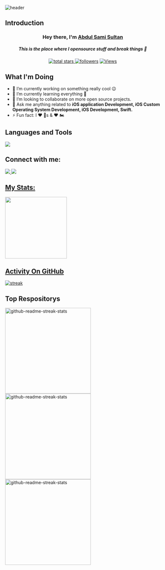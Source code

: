 ![header](https://capsule-render.vercel.app/api?type=waving&color=gradient&height=200&section=header&text=What's%20Up?&animation=twinkling&fontSize=40)

## Introduction

<h3 align="center">Hey there, I'm <a href="https://github.com/AbdulSami-Sultan">Abdul Sami Sultan</a></h3>
<h5 align="center">This is the place where I opensource stuff and break things 🤣</h5>
<p align="center"><a href="https://github.com/AbdulSami-Sultan?tab=repositories&sort=stargazers">
    <img alt="total stars" title="Total stars on GitHub" src="https://custom-icon-badges.demolab.com/github/stars/AbdulSami-Sultan?color=B8B92B&style=for-the-badge&labelColor=959532&logo=star"/>
   <a href="https://github.com/AbdulSami-Sultan"><img alt="followers" title="Follow me on Github" src="https://img.shields.io/github/followers/AbdulSami-Sultan?color=236ad3&style=for-the-badge&logo=github&label=Follow"/></a>
     <a href="https://github.com/AbdulSami-Sultan"><img alt="Views" title="Follow me on Github" src="https://komarev.com/ghpvc/?username=abdulsami-sultan&style=for-the-badge&base=99"/></a>
 
</p>
 

## What I'm Doing

- 🔭 I’m currently working on something really cool 😉
- 🌱 I’m currently learning everything 🤣
- 👯 I’m looking to collaborate on more open source projects.
- 💬 Ask me anything related to <b>iOS application Development, iOS Custom Operating System Development, iOS Development, Swift.</b>
- ⚡ Fun fact: I ❤️ 🐶s & ❤️ 🏍️



## Languages and Tools

<p align="left"> <a href="https://github.com/AbdulSami-Sultan"><img src="https://skillicons.dev/icons?i=swift,vscode,git,postman,github,firebase"> </a> </p>

## Connect with me:
<p align="left"> 
  <a href="https://www.linkedin.com/in/abdul-sami-sultan-452a9a1ba/"><img src="https://skillicons.dev/icons?i=linkedin"> </a> 
  <a href="abdulsami923@gmail.com"><img src="https://skillicons.dev/icons?i=gmail">
</p>

## My Stats:
<p align="left">
<img height="200px" src="https://github-readme-stats.vercel.app/api?username=AbdulSami-Sultan&hide_border=true&show_icons=true&count_private=true&theme=gruvbox&bg_color=151515">
</p>

## Activity On GitHub

<p align="left">
  <a href="https://github.com/AbdulSami-Sultan">      
<img title="stats" alt="streak" src="https://github-readme-streak-stats.herokuapp.com/?user=AbdulSami-Sultan&theme=dark&hide_border=true&stroke=f53b3b"/>
</a> 
</p>

## Top Respositorys
  <p align="left">
      <a href="https://github.com/AbdulSami-Sultan/AbdulSami-Sultan.github.io"><img width="278" src="https://denvercoder1-github-readme-stats.vercel.app/api/pin/?username=AbdulSami-Sultan&repo=AbdulSami-Sultan.github.io&theme=react&bg_color=1F222E&title_color=F8D866&hide_border=true&icon_color=F8D866&show_icons=false" alt="github-readme-streak-stats"></a>
     <a href="https://github.com/AbdulSami-Sultan/Social-Media-App"><img width="278" src="https://denvercoder1-github-readme-stats.vercel.app/api/pin/?username=AbdulSami-Sultan&repo=Social-Media-App&theme=react&bg_color=1F222E&title_color=F8D866&hide_border=true&icon_color=F8D866&show_icons=false" alt="github-readme-streak-stats"></a>
   <a href="https://github.com/AbdulSami-Sultan/MapKit-GetDirection"><img width="278" src="https://denvercoder1-github-readme-stats.vercel.app/api/pin/?username=AbdulSami-Sultan&repo=MapKit-GetDirection&theme=react&bg_color=1F222E&title_color=F8D866&hide_border=true&icon_color=F8D866&show_icons=false" alt="github-readme-streak-stats"></a>
  </p>

